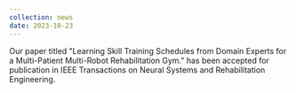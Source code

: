 ```yaml
---
collection: news
date: 2023-10-23
---
```

Our paper titled "Learning Skill Training Schedules from Domain Experts for a Multi-Patient Multi-Robot Rehabilitation Gym." has been accepted for publication in IEEE Transactions on Neural Systems and Rehabilitation Engineering.

